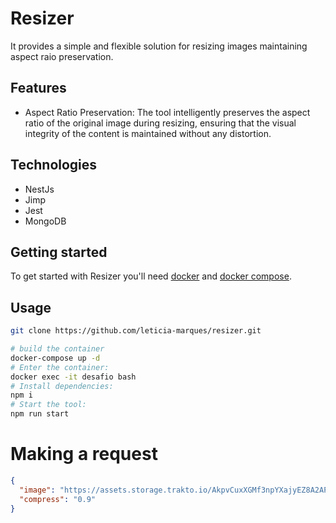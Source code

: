 # Resizer

It provides a simple and flexible solution for resizing images maintaining
aspect raio preservation.

## Features

- Aspect Ratio Preservation: The tool intelligently preserves the aspect ratio
  of the original image during resizing, ensuring that the visual integrity of
  the content is maintained without any distortion.

## Technologies

- NestJs
- Jimp
- Jest
- MongoDB

## Getting started

To get started with Resizer you'll need
[docker](https://docs.docker.com/engine/install/) and
[docker compose](https://docs.docker.com/compose/).

## Usage

```bash
git clone https://github.com/leticia-marques/resizer.git
```

```bash
# build the container
docker-compose up -d
# Enter the container:
docker exec -it desafio bash
# Install dependencies:
npm i
# Start the tool:
npm run start
```

# Making a request

```json
{
  "image": "https://assets.storage.trakto.io/AkpvCuxXGMf3npYXajyEZ8A2APn2/0e406885-9d03-4c72-bd92-c6411fbe5c49.jpeg",
  "compress": "0.9"
}
```
